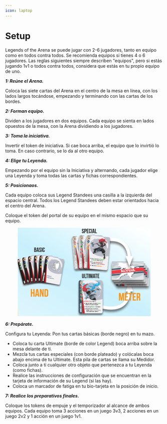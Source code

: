 ```yaml
---
icon: laptop
---
```


# Setup

Legends of the Arena se puede jugar con 2-6 jugadores, tanto en equipo como en todos contra todos. Se recomienda equipos si tienes 4 o 6 jugadores. Las reglas siguientes siempre describen "equipos", pero si estás jugando 1v1 o todos contra todos, considera que estás en tu propio equipo de uno.

_**1: Reúne el Arena.**_&#x20;

Coloca las siete cartas del Arena en el centro de la mesa en línea, con los lados largos tocándose, empezando y terminando con las cartas de los bordes.

_**2: Forman equipo.**_&#x20;

Dividen a los jugadores en dos equipos. Cada equipo se sienta en lados opuestos de la mesa, con la Arena dividiendo a los jugadores.

_**3: Toma la iniciativa.**_&#x20;

Invertir el token de iniciativa. Si cae boca arriba, el equipo que lo invirtió lo toma. En caso contrario, se lo da al otro equipo.

_**4: Elige tu Leyenda.**_&#x20;

Empezando por el equipo sin la Iniciativa y alternando, cada jugador elige una Leyenda y toma todas las cartas y fichas correspondientes.

_**5: Posicionaos.**_&#x20;

Cada equipo coloca sus Legend Standees una casilla a la izquierda del espacio central. Todos los Legend Standees deben estar orientados hacia el centro del Arena.

Coloque el token del portal de su equipo en el mismo espacio que su equipo.

<figure><img src=".gitbook/assets/image.png" alt="" width="563"><figcaption></figcaption></figure>

_**6: Prepárate.**_&#x20;

Configura tu Leyenda: Pon tus cartas básicas (borde negro) en tu mazo.

* Coloca tu carta Ultimate (borde de color Legend) boca arriba sobre la mesa delante de ti.
* Mezcla tus cartas especiales (con borde plateado) y colócalas boca abajo encima de tu Ultimate. Esta pila de cartas se llama su Medidor.
* Coloca junto a ti cualquier otro objeto que pertenezca a tu Leyenda (como fichas).
* Realice las instrucciones de configuración que se encuentran en la tarjeta de información de su Legend (si las hay).
* Coloca un marcador de fatiga en tu bio-tarjeta en la posición de inicio.

_**7: Realice los preparativos finales.**_&#x20;

Coloque los tokens de empuje y el temporizador al alcance de ambos equipos. Cada equipo toma 3 acciones en un juego 3v3, 2 acciones en un juego 2v2 y 1 acción en un juego 1v1.
